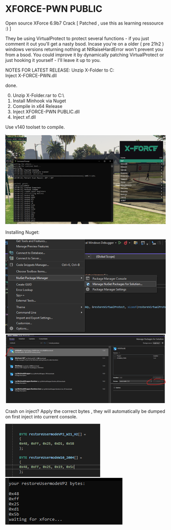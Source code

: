 # XFORCE-PWN PUBLIC

Open source XForce 6.9b7 Crack [ Patched , use this as learning ressource :) ]

They be using VirtualProtect to protect several functions - if you just comment it out you'll get a nasty bsod.
Incase you're on a older ( pre 21h2 ) windows versions returning nothing at NtRaiseHardError won't prevent you from a bsod.
You could improve it by dynamically patching VirtualProtect or just hooking it yourself - I'll leave it up to you.

NOTES FOR LATEST RELEASE:
Unzip X-Folder to C:\
Inject X-FORCE-PWN.dll

done.

0. Unzip X-Folder.rar to C:\
1. Install Minhook via Nuget
2. Compile in x64 Release
3. Inject XFORCE-PWN PUBLIC.dll
4. Inject xf.dll

Use v140 toolset to compile.

![Alt text](/pics/xxx.png?raw=true "pic1")


Installing Nuget:


![Alt text](/pics/PIC1.png?raw=true "pic12")
![Alt text](/pics/pic2.png?raw=true "pic122")


Crash on inject?
Apply the correct bytes , they will automatically be dumped on first inject into current console.

![Alt text](/pics/bytes.png?raw=true "cbytes")
![Alt text](/pics/shitalloc.png?raw=true "cbytesx")






